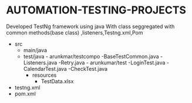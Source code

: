 # AUTOMATION-TESTING-PROJECTS
Developed TestNg framework using java With class seggregated with common methods(base class) ,listeners,Testng.xml,Pom

- src
  - main/java
  - test/java
        - arunkmar/testcompo
              -BaseTestCommon.java
              -Listeners.java
              -Retry.java
        - arunkumar/test
              -LoginTest.java
              -CalendarTest.java
              -CheckTest.java
    - resources
      - TestData.xlsx
- testng.xml
- pom.xml
